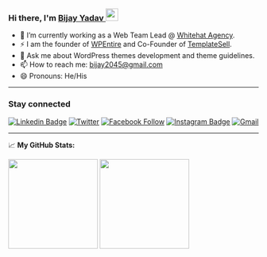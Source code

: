 ### Hi there, I'm <a href="https://www.bijayyadav.com.np/" target="_blank">Bijay Yadav </a> <img src="https://media.giphy.com/media/hvRJCLFzcasrR4ia7z/giphy.gif" width="25px">

- 🔭 I’m currently working as a Web Team Lead @ [Whitehat Agency](https://www.whitehatagency.com.au/).
- ⚡ I am the founder of [WPEntire](https://www.wpentire.com) and Co-Founder of [TemplateSell](https://www.templatesell.com).
- 💬 Ask me about WordPress themes development and theme guidelines.
- 📫 How to reach me: bijay2045@gmail.com
- 😄 Pronouns: He/His

<hr>

### Stay connected 
[![Linkedin Badge](https://img.shields.io/badge/-LinkedIn-0e76a8?style=flat-square&logo=Linkedin&logoColor=white)](https://www.linkedin.com/in/bijayyadav/) 
[![Twitter](https://img.shields.io/badge/%20-Twitter-black?color=14171A&labelColor=000&logo=twitter&logoColor=fff)](https://twitter.com/Bijayyadavnp) 
[![Facebook Follow](https://img.shields.io/badge/%20-Facebook-black?color=14171A&labelColor=1976d2&logo=facebook&logoColor=ffffff)](https://www.facebook.com/bijayvictory) 
[![Instagram Badge](https://img.shields.io/badge/-Instagram-e4405f?style=flat-square&logo=Instagram&logoColor=white)](https://instagram.com/bijayvictory/)
[![Gmail](https://img.shields.io/badge/%20-@Email-black?color=14171A&labelColor=D44638&logo=gmail&logoColor=fff)](mailto:bijay2045@gmail.com) 

<hr>

📈 **My GitHub Stats:**

<p>
<img height="180em" src="https://github-readme-stats.vercel.app/api?username=bijayyadav&show_icons=true&hide_border=true&&count_private=true&include_all_commits=true" />
  <img height="180em" src="https://github-readme-stats.vercel.app/api/top-langs/?username=bijayyadav&exclude_repo=KNN-Image-Classification&show_icons=true&hide_border=true&layout=compact&langs_count=8"/>
</p>
